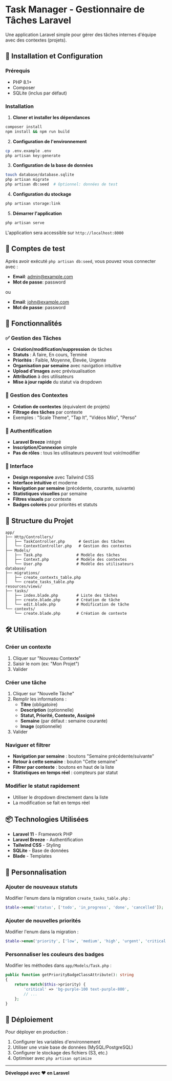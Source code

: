 # Task Manager - Gestionnaire de Tâches Laravel

Une application Laravel simple pour gérer des tâches internes d'équipe avec des contextes (projets).

## 🚀 Installation et Configuration

### Prérequis
- PHP 8.1+
- Composer
- SQLite (inclus par défaut)

### Installation

1. **Cloner et installer les dépendances**
```bash
composer install
npm install && npm run build
```

2. **Configuration de l'environnement**
```bash
cp .env.example .env
php artisan key:generate
```

3. **Configuration de la base de données**
```bash
touch database/database.sqlite
php artisan migrate
php artisan db:seed  # Optionnel: données de test
```

4. **Configuration du stockage**
```bash
php artisan storage:link
```

5. **Démarrer l'application**
```bash
php artisan serve
```

L'application sera accessible sur `http://localhost:8000`

## 👤 Comptes de test

Après avoir exécuté `php artisan db:seed`, vous pouvez vous connecter avec :

- **Email**: admin@example.com
- **Mot de passe**: password

ou

- **Email**: john@example.com  
- **Mot de passe**: password

## 🎯 Fonctionnalités

### ✅ Gestion des Tâches
- **Création/modification/suppression** de tâches
- **Statuts** : À faire, En cours, Terminé
- **Priorités** : Faible, Moyenne, Élevée, Urgente
- **Organisation par semaine** avec navigation intuitive
- **Upload d'images** avec prévisualisation
- **Attribution** à des utilisateurs
- **Mise à jour rapide** du statut via dropdown

### 📁 Gestion des Contextes
- **Création de contextes** (équivalent de projets)
- **Filtrage des tâches** par contexte
- Exemples : "Scale Theme", "Tap It", "Vidéos Milo", "Perso"

### 🔐 Authentification
- **Laravel Breeze** intégré
- **Inscription/Connexion** simple
- **Pas de rôles** : tous les utilisateurs peuvent tout voir/modifier

### 🎨 Interface
- **Design responsive** avec Tailwind CSS
- **Interface intuitive** et moderne
- **Navigation par semaine** (précédente, courante, suivante)
- **Statistiques visuelles** par semaine
- **Filtres visuels** par contexte
- **Badges colorés** pour priorités et statuts

## 📁 Structure du Projet

```
app/
├── Http/Controllers/
│   ├── TaskController.php      # Gestion des tâches
│   └── ContextController.php   # Gestion des contextes
├── Models/
│   ├── Task.php               # Modèle des tâches
│   ├── Context.php            # Modèle des contextes
│   └── User.php               # Modèle des utilisateurs
database/
├── migrations/
│   ├── create_contexts_table.php
│   └── create_tasks_table.php
resources/views/
├── tasks/
│   ├── index.blade.php        # Liste des tâches
│   ├── create.blade.php       # Création de tâche
│   └── edit.blade.php         # Modification de tâche
└── contexts/
    └── create.blade.php       # Création de contexte
```

## 🛠 Utilisation

### Créer un contexte
1. Cliquer sur "Nouveau Contexte"
2. Saisir le nom (ex: "Mon Projet")
3. Valider

### Créer une tâche
1. Cliquer sur "Nouvelle Tâche"
2. Remplir les informations :
   - **Titre** (obligatoire)
   - **Description** (optionnelle)
   - **Statut, Priorité, Contexte, Assigné**
   - **Semaine** (par défaut : semaine courante)
   - **Image** (optionnelle)
3. Valider

### Naviguer et filtrer
- **Navigation par semaine** : boutons "Semaine précédente/suivante"
- **Retour à cette semaine** : bouton "Cette semaine"
- **Filtrer par contexte** : boutons en haut de la liste
- **Statistiques en temps réel** : compteurs par statut

### Modifier le statut rapidement
- Utiliser le dropdown directement dans la liste
- La modification se fait en temps réel

## 📦 Technologies Utilisées

- **Laravel 11** - Framework PHP
- **Laravel Breeze** - Authentification
- **Tailwind CSS** - Styling
- **SQLite** - Base de données
- **Blade** - Templates

## 🔧 Personnalisation

### Ajouter de nouveaux statuts
Modifier l'enum dans la migration `create_tasks_table.php` :
```php
$table->enum('status', ['todo', 'in_progress', 'done', 'cancelled']);
```

### Ajouter de nouvelles priorités
Modifier l'enum dans la migration :
```php
$table->enum('priority', ['low', 'medium', 'high', 'urgent', 'critical']);
```

### Personnaliser les couleurs des badges
Modifier les méthodes dans `app/Models/Task.php` :
```php
public function getPriorityBadgeClassAttribute(): string
{
    return match($this->priority) {
        'critical' => 'bg-purple-100 text-purple-800',
        // ...
    };
}
```

## 🚀 Déploiement

Pour déployer en production :

1. Configurer les variables d'environnement
2. Utiliser une vraie base de données (MySQL/PostgreSQL)
3. Configurer le stockage des fichiers (S3, etc.)
4. Optimiser avec `php artisan optimize`

---

**Développé avec ❤️ en Laravel**